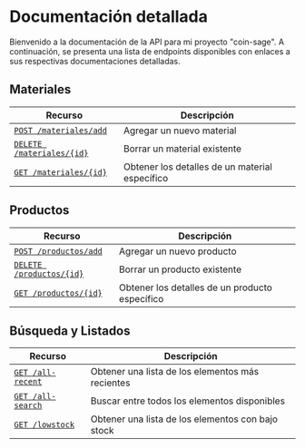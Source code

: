 # Documentación detallada

Bienvenido a la documentación de la API para mi proyecto "coin-sage". 
A continuación, se presenta una lista de endpoints disponibles con enlaces a sus respectivas documentaciones detalladas.

## Materiales
| Recurso                    | Descripción |
| -------------------------- | ----------- |
| [`POST /materiales/add`](./endpoints/materiales-add.md)| Agregar un nuevo material |
| [`DELETE /materiales/{id}`](./endpoints/materiales-del-id.md)| Borrar un material existente |
| [`GET /materiales/{id}`](./endpoints/materiales-id.md)| Obtener los detalles de un material específico |

## Productos
| Recurso                    | Descripción |
| -------------------------- | ----------- |
| [`POST /productos/add`](./endpoints/productos-add.md)| Agregar un nuevo producto |
| [`DELETE /productos/{id}`](./endpoints/productos-del-id.md)| Borrar un producto existente |
| [`GET /productos/{id}`](./endpoints/productos-id.md)| Obtener los detalles de un producto específico |

## Búsqueda y Listados
| Recurso                    | Descripción |
| -------------------------- | ----------- |
| [`GET /all-recent`](./endpoints/all-recent.md)   | Obtener una lista de los elementos más recientes |
| [`GET /all-search`](./endpoints/all-search.md)   | Buscar entre todos los elementos disponibles |
| [`GET /lowstock`](./endpoints/lowstock.md)   | Obtener una lista de los elementos con bajo stock |
